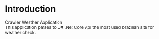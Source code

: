 # Introduction 
Crawler Weather Application
<br />This application parses to C# .Net Core Api the most used brazilian site for weather check.

